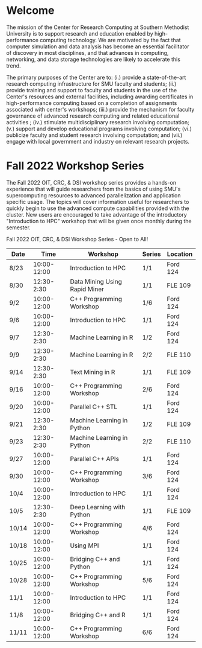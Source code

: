 # Welcome

The mission of the Center for Research Computing at Southern Methodist
University is to support research and education enabled by high-performance
computing technology. We are motivated by the fact that computer simulation and
data analysis has become an essential facilitator of discovery in most
disciplines, and that advances in computing, networking, and data storage
technologies are likely to accelerate this trend.

The primary purposes of the Center are to: (i.) provide a state-of-the-art
research computing infrastructure for SMU faculty and students; (ii.) provide
training and support to faculty and students in the use of the Center's
resources and external facilities, including awarding certificates in
high-performance computing based on a completion of assignments associated with
center's workshops; (iii.) provide the mechanism for faculty governance of
advanced research computing and related educational activities ; (iv.)
stimulate multidisciplinary research involving computation; (v.) support and
develop educational programs involving computation; (vi.) publicize faculty and
student research involving computation; and (vii.) engage with local government
and industry on relevant research projects.

# Fall 2022 Workshop Series

The Fall 2022 OIT, CRC, & DSI workshop series provides a hands-on experience
that will guide researchers from the basics of using SMU's supercomputing
resources to advanced parallelization and application specific usage. The
topics will cover information useful for researchers to quickly begin to use
the advanced compute capabilities provided with the cluster. New users are
encouraged to take advantage of the introductory "Introduction to HPC" workshop
that will be given once monthly during the semester.

Fall 2022 OIT, CRC, & DSI Workshop Series - Open to All!

| Date  | Time        | Workshop                      | Series | Location |
| ----- | ----------- | ----------------------------- | ------ | -------- |
| 8/23  | 10:00-12:00 | Introduction to HPC           | 1/1    | Ford 124 |
| 8/30  | 12:30-2:30  | Data Mining Using Rapid Miner | 1/1    | FLE 109  |
| 9/2   | 10:00-12:00 | C++ Programming Workshop      | 1/6    | Ford 124 |
| 9/6   | 10:00-12:00 | Introduction to HPC           | 1/1    | Ford 124 |
| 9/7   | 12:30-2:30  | Machine Learning in R         | 1/2    | Ford 124 |
| 9/9   | 12:30-2:30  | Machine Learning in R         | 2/2    | FLE 110  |
| 9/14  | 12:30-2:30  | Text Mining in R              | 1/1    | FLE 109  |
| 9/16  | 10:00-12:00 | C++ Programming Workshop      | 2/6    | Ford 124 |
| 9/20  | 10:00-12:00 | Parallel C++ STL              | 1/1    | Ford 124 |
| 9/21  | 12:30-2:30  | Machine Learning in Python    | 1/2    | FLE 109  |
| 9/23  | 12:30-2:30  | Machine Learning in Python    | 2/2    | FLE 110  |
| 9/27  | 10:00-12:00 | Parallel C++ APIs             | 1/1    | Ford 124 |
| 9/30  | 10:00-12:00 | C++ Programming Workshop      | 3/6    | Ford 124 |
| 10/4  | 10:00-12:00 | Introduction to HPC           | 1/1    | Ford 124 |
| 10/5  | 12:30-2:30  | Deep Learning with Python     | 1/1    | FLE 109  |
| 10/14 | 10:00-12:00 | C++ Programming Workshop      | 4/6    | Ford 124 |
| 10/18 | 10:00-12:00 | Using MPI                     | 1/1    | Ford 124 |
| 10/25 | 10:00-12:00 | Bridging C++ and Python       | 1/1    | Ford 124 |
| 10/28 | 10:00-12:00 | C++ Programming Workshop      | 5/6    | Ford 124 |
| 11/1  | 10:00-12:00 | Introduction to HPC           | 1/1    | Ford 124 |
| 11/8  | 10:00-12:00 | Bridging C++ and R            | 1/1    | Ford 124 |
| 11/11 | 10:00-12:00 | C++ Programming Workshop      | 6/6    | Ford 124 |

